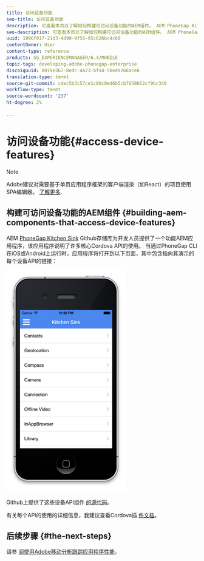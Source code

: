```yaml
---
title: 访问设备功能
seo-title: 访问设备功能
description: 可查看本页以了解如何构建可访问设备功能的AEM组件。 AEM PhoneGap Kitchen Sink Github存储库为开发人员提供了功能强大的AEM应用程序，该应用程序说明了许多核心Cordova API的使用。
seo-description: 可查看本页以了解如何构建可访问设备功能的AEM组件。 AEM PhoneGap Kitchen Sink Github存储库为开发人员提供了功能强大的AEM应用程序，该应用程序说明了许多核心Cordova API的使用。
uuid: 1996f017-21d3-4d90-9f55-95c626bc4c60
contentOwner: User
content-type: reference
products: SG_EXPERIENCEMANAGER/6.4/MOBILE
topic-tags: developing-adobe-phonegap-enterprise
discoiquuid: 0019e367-8edc-4a23-bfa4-5beda266ace6
translation-type: tm+mt
source-git-commit: cdec5b3c57ce1c80c0ed6b5cb7650b52cf9bc340
workflow-type: tm+mt
source-wordcount: '237'
ht-degree: 2%

---
```



# 访问设备功能{#access-device-features}

>[!NOTE]
>
>Adobe建议对需要基于单页应用程序框架的客户端渲染（如React）的项目使用SPA编辑器。 [了解更多](/help/sites-developing/spa-overview.md).

## 构建可访问设备功能的AEM组件 {#building-aem-components-that-access-device-features}

AEM [PhoneGap Kitchen Sink](https://github.com/blefebvre/aem-phonegap-kitchen-sink) Github存储库为开发人员提供了一个功能AEM应用程序，该应用程序说明了许多核心Cordova API的使用。 当通过PhoneGap CLI在iOS或Android上运行时，应用程序将打开到以下页面，其中包含指向其演示的每个设备API的链接：

![chlimage_1-107](assets/chlimage_1-107.png)

Github上提供了这些设备API组件 [的源代码](https://github.com/blefebvre/aem-phonegap-kitchen-sink/tree/master/content/src/main/content/jcr_root/apps/brucelefebvre/kitchen-sink/components)。

有关每个API的使用的详细信息，我建议查看Cordova插 [件文档](https://docs.phonegap.com/en/4.0.0/cordova_plugins_pluginapis.md.html)。

## 后续步骤 {#the-next-steps}

请参 [阅使用Adobe移动分析跟踪应用程序性能](/help/mobile/phonegap-intro-to-app-analytics.md)。
